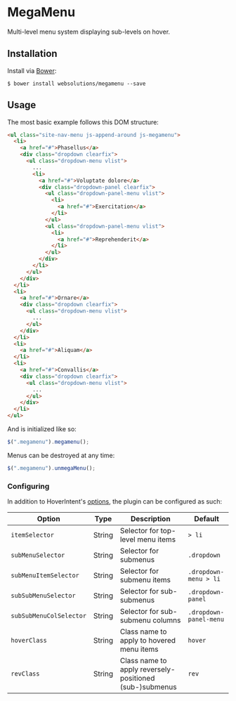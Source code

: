 # MegaMenu

Multi-level menu system displaying sub-levels on hover.

## Installation

Install via [Bower](http://bower.io):
```
$ bower install websolutions/megamenu --save
```

## Usage

The most basic example follows this DOM structure:
``` html
<ul class="site-nav-menu js-append-around js-megamenu">
  <li>
    <a href="#">Phasellus</a>
    <div class="dropdown clearfix">
      <ul class="dropdown-menu vlist">
        ...
        <li>
          <a href="#">Voluptate dolore</a>
          <div class="dropdown-panel clearfix">
            <ul class="dropdown-panel-menu vlist">
              <li>
                <a href="#">Exercitation</a>
              </li>
            </ul>
            <ul class="dropdown-panel-menu vlist">
              <li>
                <a href="#">Reprehenderit</a>
              </li>
            </ul>
          </div>
        </li>
      </ul>
    </div>
  </li>
  <li>
    <a href="#">Ornare</a>
    <div class="dropdown clearfix">
      <ul class="dropdown-menu vlist">
        ...
      </ul>
    </div>
  </li>
  <li>
    <a href="#">Aliquam</a>
  </li>
  <li>
    <a href="#">Convallis</a>
    <div class="dropdown clearfix">
      <ul class="dropdown-menu vlist">
	    ...
      </ul>
    </div>
  </li>
</ul>
```

And is initialized like so:
``` javascript
$(".megamenu").megamenu();
```

Menus can be destroyed at any time:
``` javascript
$(".megamenu").unmegaMenu();
```

### Configuring

In addition to HoverIntent's [options](https://github.com/briancherne/jquery-hoverIntent/blob/master/jquery.hoverIntent.js), the plugin can be configured as such:

Option                      | Type     | Description                                                          | Default
----------------------------|----------|----------------------------------------------------------------------|--------
`itemSelector`              | String   | Selector for top-level menu items                                    | `> li`
`subMenuSelector`           | String   | Selector for submenus                                                | `.dropdown`
`subMenuItemSelector`       | String   | Selector for submenu items                                           | `.dropdown-menu > li`
`subSubMenuSelector`        | String   | Selector for sub-submenus                                            | `.dropdown-panel`
`subSubMenuColSelector`     | String   | Selector for sub-submenu columns                                     | `.dropdown-panel-menu`
`hoverClass`                | String   | Class name to apply to hovered menu items                            | `hover`
`revClass`                  | String   | Class name to apply reversely-positioned (sub-)submenus              | `rev`

